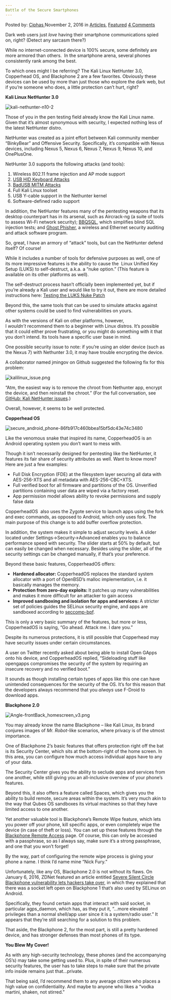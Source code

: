 ```yaml
---
Battle of the Secure Smartphones
---
```

<article class="post-listing post-16227 post type-post status-publish format-standard has-post-thumbnail hentry category-deepdot-news tag-battle tag-secure tag-smartphones">
    <div class="post-inner">
    <p class="post-meta">
    <span>Posted by: <a href="https://www.deepdotweb.com/author/ciphas/" title="">Ciphas </a></span>
    <span>November 2, 2016</span>
    <span>in <a href="https://www.deepdotweb.com/category/articles/" rel="category tag">Articles</a>, <a href="https://www.deepdotweb.com/category/deepdot-news/" rel="category tag">Featured</a></span>
    <span><a href="https://www.deepdotweb.com/2016/11/02/battle-secure-smartphones/#comments">4 Comments</a></span>
    </p>
    <div class="clear"></div>
    <div class="entry">
    <p>Dark web users just <em>love</em> having their smartphone communications spied on, right? (Detect any sarcasm there?)</p>
    <p>While no internet-connected device is 100% secure, some definitely are more armored than others.  In the smartphone arena, several phones consistently rank among the best.</p>
    <p>To which ones might I be referring? The Kali Linux NetHunter 3.0, Copperhead OS, and Blackphone 2 are a few favorites. Obviously these devices can be used by more than just those who explore the dark web, but if you&#8217;re someone who does, a little protection can&#8217;t hurt, right?</p>
    <p><strong>Kali Linux NetHunter 3.0</strong></p>
    <p><img class="wp-image-16228 aligncenter" src="https://www.deepdotweb.com/wp-content/uploads/2016/11/kali-nethunter-n10-2.png" alt="kali-nethunter-n10-2" srcset="https://www.deepdotweb.com/wp-content/uploads/2016/11/kali-nethunter-n10-2.png 680w, https://www.deepdotweb.com/wp-content/uploads/2016/11/kali-nethunter-n10-2-300x200.png 300w, https://www.deepdotweb.com/wp-content/uploads/2016/11/kali-nethunter-n10-2-290x195.png 290w" sizes="(max-width: 680px) 100vw, 680px" /></p>
    <p>Those of you in the pen testing field already know the Kali Linux name. Given that it’s almost synonymous with security, I expected nothing less of the latest NetHunter distro.</p>
    <p>NetHunter was created as a joint effort between Kali community member &#8220;BinkyBear&#8221; and Offensive Security. Specifically, it&#8217;s compatible with Nexus devices, including Nexus 5, Nexus 6, Nexus 7, Nexus 9, Nexus 10, and OnePlusOne.</p>
    <p>NetHunter 3.0 supports the following attacks (and tools):</p>
    <ol>
    <li>Wireless 802.11 frame injection and AP mode support</li>
    <li><a href="https://www.tripwire.com/state-of-security/latest-security-news/usb-attacks-with-mobile-devices-using-kali-nethunter/">USB HID Keyboard Attacks</a></li>
    <li><a href="http://www.networkworld.com/article/3087484/security/say-hello-to-badusb-20-usb-man-in-the-middle-attack-proof-of-concept.html">BadUSB MITM Attacks</a></li>
    <li>Full Kali Linux toolset</li>
    <li>USB Y-cable support in the Nethunter kernel</li>
    <li>Software-defined radio support</li>
    </ol>
    <p>In addition, the NetHunter features many of the pentesting weapons that its desktop counterpart has in its arsenal, such as Aircrack-ng (a suite of tools to assess Wi-Fi network security); <a href="http://tools.kali.org/vulnerability-analysis/bbqsql">BBQSQL</a>, which simplifies blind SQL injection tests; and <a href="http://tools.kali.org/information-gathering/ghost-phisher">Ghost Phisher</a>, a wireless and Ethernet security auditing and attack software program.</p>
    <p>So, great, I have an armory of &#8220;attack&#8221; tools, but can the NetHunter defend itself? Of course!</p>
    <p>While it includes a number of tools for defensive purposes as well, one of its more impressive features is the ability to cause the  Linux Unified Key Setup (LUKS) to self-destruct, a.k.a. a &#8220;nuke option.&#8221; (This feature is available on its other platforms as well).</p>
    <p>The self-destruct process hasn&#8217;t officially been implemented yet, but if you&#8217;re already a Kali user and would like to try it out, there are more detailed instructions here: <a href="https://www.kali.org/tutorials/emergency-self-destruction-luks-kali/">Testing the LUKS Nuke Patch</a></p>
    <p>Beyond this, the same tools that can be used to simulate attacks against other systems could be used to find vulnerabilities on yours.</p>
    <p>As with the versions of Kali on other platforms, however, I <em>wouldn&#8217;t</em> recommend them to a beginner with Linux distros. It&#8217;s possible that it could either prove frustrating, or you might do something with it that you don&#8217;t intend. Its tools have a specific user base in mind.</p>
    <p>One possible security issue to note: if you’re using an older device (such as the Nexus 7) with Nethunter 3.0, it may have trouble encrypting the device.</p>
    <p>A collaborator named jmingov on Github suggested the following fix for this problem:</p>
    <p><img class="wp-image-16229 aligncenter" src="https://www.deepdotweb.com/wp-content/uploads/2016/11/kalilinux_issue-png.png" alt="kalilinux_issue.png" srcset="https://www.deepdotweb.com/wp-content/uploads/2016/11/kalilinux_issue-png.png 942w, https://www.deepdotweb.com/wp-content/uploads/2016/11/kalilinux_issue-png-300x96.png 300w" sizes="(max-width: 942px) 100vw, 942px" /></p>
    <p>“Atm, the easiest way is to remove the chroot from Nethunter app, encrypt the device, and then reinstall the chroot.” (For the full conversation, see <a href="https://github.com/offensive-security/kali-nethunter/issues/343">GitHub: Kali NetHunter issues</a>.)</p>
    <p>Overall, however, it seems to be well protected.</p>
    <p><strong>Copperhead OS</strong></p>
    <p><img class="wp-image-16230 aligncenter" src="https://www.deepdotweb.com/wp-content/uploads/2016/11/secure_android_phone-86fb917c460bbea15bf5dc43e74c3.png" alt="secure_android_phone-86fb917c460bbea15bf5dc43e74c3480" srcset="https://www.deepdotweb.com/wp-content/uploads/2016/11/secure_android_phone-86fb917c460bbea15bf5dc43e74c3.png 442w, https://www.deepdotweb.com/wp-content/uploads/2016/11/secure_android_phone-86fb917c460bbea15bf5dc43e74c3-300x281.png 300w" sizes="(max-width: 442px) 100vw, 442px" /></p>
    <p>Like the venomous snake that inspired its name, CopperheadOS is an Android operating system you don&#8217;t want to mess with.</p>
    <p>Though it isn&#8217;t necessarily designed for pentesting like the NetHunter, it features its fair share of security attributes as well. Want to know more? Here are just a few examples:</p>
    <ul>
    <li>Full Disk Encryption (FDE) at the filesystem layer securing all data with AES-256-XTS and all metadata with AES-256-CBC+XTS.</li>
    <li>Full verified boot for all firmware and partitions of the OS. Unverified partitions containing user data are wiped via a factory reset.</li>
    <li>App permission model allows ability to revoke permissions and supply false data</li>
    </ul>
    <p>CopperheadOS  also uses the Zygote service to launch apps using the fork and exec commands, as opposed to Android, which only uses fork. The main purpose of this change is to add buffer overflow protection.</p>
    <p>In addition, the system makes it simple to adjust security levels. A slider located under Settings-&gt;Security-&gt;Advanced enables you to balance performance speed with security. The slider starts at 50% by default, but can easily be changed when necessary. Besides using the slider, all of the security settings can be changed manually, if that’s your preference.</p>
    <p>Beyond these basic features, CopperheadOS offers:</p>
    <ul>
    <li><strong>Hardened allocator: </strong>CopperheadOS replaces the standard system allocator with a port of OpenBSD’s malloc implementation, i.e. it basically manages the memory.</li>
    <li><strong>Protection from zero-day exploits: </strong>It patches up many vulnerabilities and makes it more difficult for an attacker to gain access</li>
    <li><strong>Improved sandboxing and isolation for apps and services: </strong>A stricter set of policies guides the SELinux security engine, and apps are sandboxed according to <a href="https://wiki.mozilla.org/Security/Sandbox/Seccomp">seccomp-bpf</a>.</li>
    </ul>
    <p>This is only a very basic summary of the features, but more or less, CopperheadOS is saying, “Go ahead. Attack me. I dare you.”</p>
    <p>Despite its numerous protections, it is still possible that Copperhead may have security issues under certain circumstances.</p>
    <p>A user on Twitter recently asked about being able to install Open GApps onto his device, and CopperheadOS replied, “Sideloading stuff like opengapps compromises the security of the system by requiring an insecure recovery and no verified boot.”</p>
    <p>It sounds as though installing certain types of apps like this one can have unintended consequences for the security of the OS. It’s for this reason that the developers always recommend that you <em>always</em> use F-Droid to download apps.</p>
    <p><strong>Blackphone 2.0 </strong></p>
    <p><img class="wp-image-16231 aligncenter" src="https://www.deepdotweb.com/wp-content/uploads/2016/11/angle-frontback_homescreen_v3-png.png" alt="Angle-frontBack_homescreen_v3.png" srcset="https://www.deepdotweb.com/wp-content/uploads/2016/11/angle-frontback_homescreen_v3-png.png 759w, https://www.deepdotweb.com/wp-content/uploads/2016/11/angle-frontback_homescreen_v3-png-223x300.png 223w" sizes="(max-width: 759px) 100vw, 759px" /></p>
    <p>You may already know the name Blackphone – like Kali Linux, its brand conjures images of <em>Mr. Robot</em>-like scenarios, where privacy is of the utmost importance.</p>
    <p>One of Blackphone 2’s basic features that offers protection right off the bat is its Security Center, which sits at the bottom-right of the home screen. In this area, you can configure how much access individual apps have to any of your data.</p>
    <p>The Security Center gives you the ability to seclude apps and services from one another, while still giving you an all-inclusive overview of your phone’s features.</p>
    <p>Beyond this, it also offers a feature called Spaces, which gives you the ability to build remote, secure areas within the system. It’s very much akin to the way that Qubes OS sandboxes its virtual machines so that they have limited access to one another.</p>
    <p>Yet another valuable tool is Blackphone’s Remote Wipe feature, which lets you power off your phone, kill specific apps, or even completely wipe the device (in case of theft or loss). You can set up these features through the <a href="https://manage.blackphone.ch/login/?next=/">Blackphone Remote Access</a> page. Of course, this can only be accessed with a passphrase, so as I always say, make sure it’s a strong passphrase, and one that you won’t forget!</p>
    <p>By the way, part of configuring the remote wipe process is giving your phone a name. I think I’d name mine “Nick Fury.”</p>
    <p>Unfortunately, like any OS, Blackphone 2.0 is not without its flaws. On January 6, 2016, ZDNet featured an article entitled <a href="http://www.zdnet.com/article/severe-silent-circle-blackphone-vulnerability-lets-hackers-take-over/">Severe Silent Circle Blackphone vulnerability lets hackers take over</a>, in which they explained that there was a socket left open on Blackphone 1 that’s also used by SELinux on Android.</p>
    <p>Specifically, they found certain apps that interact with said socket, in particular agps_daemon, which has, as they put it, “…more elevated privileges than a normal shell/app user since it is a system/radio user.” It appears that they’re still searching for a solution to this problem.</p>
    <p>That aside, the Blackphone 2, for the most part, is still a pretty hardened device, and has stronger defenses than most phones of its type.</p>
    <p><strong>You Blew My Cover!</strong></p>
    <p>As with any high-security technology, these phones (and the accompanying OS’s) may take some getting used to. Plus, in spite of their numerous security features, the user has to take steps to make sure that the private info inside remains just that…private.</p>
    <p>That being said, I’d recommend them to any average citizen who places a high value on confidentiality. And maybe to anyone who likes a “vodka martini, shaken, not stirred.”</p>
    </div>
    <span style="display:none"><a href="https://www.deepdotweb.com/tag/battle/" rel="tag">battle</a> <a href="https://www.deepdotweb.com/tag/secure/" rel="tag">secure</a> <a href="https://www.deepdotweb.com/tag/smartphones/" rel="tag">smartphones</a></span> <span style="display:none" class="updated">2016-11-02</span>
    <div style="display:none" class="vcard author" itemprop="author" itemscope itemtype="http://schema.org/Person"><strong class="fn" itemprop="name"><a href="https://www.deepdotweb.com/author/ciphas/" title="Posts by Ciphas" rel="author">Ciphas</a></strong></div>
    </div>
</article>


